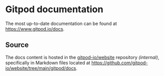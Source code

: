# Gitpod documentation

The most up-to-date documentation can be found at https://www.gitpod.io/docs.

## Source

The docs content is hosted in the [gitpod-io/website](https://github.com/gitpod-io/website) repository _(internal)_, specifically in Markdown files located at https://github.com/gitpod-io/website/tree/main/gitpod/docs.
